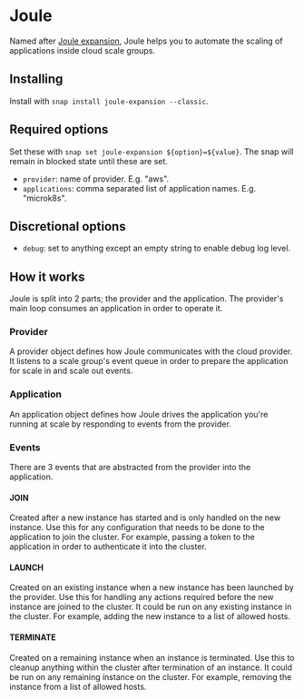 # Joule

Named after [Joule expansion](https://en.wikipedia.org/wiki/Joule_expansion),
Joule helps you to automate the scaling of applications inside cloud scale
groups.

## Installing

Install with `snap install joule-expansion --classic`.

## Required options

Set these with `snap set joule-expansion ${option}=${value}`. The snap will
remain in blocked state until these are set.

- `provider`: name of provider. E.g. "aws".
- `applications`: comma separated list of application names. E.g. "microk8s".

## Discretional options

- `debug`: set to anything except an empty string to enable debug log level.

## How it works

Joule is split into 2 parts; the provider and the application. The provider's
main loop consumes an application in order to operate it.

### Provider

A provider object defines how Joule communicates with the cloud provider. It
listens to a scale group's event queue in order to prepare the application for
scale in and scale out events.

### Application

An application object defines how Joule drives the application you're running
at scale by responding to events from the provider.

### Events

There are 3 events that are abstracted from the provider into the application.

#### JOIN

Created after a new instance has started and is only handled on the new
instance. Use this for any configuration that needs to be done to the
application to join the cluster. For example, passing a token to the
application in order to authenticate it into the
cluster.

#### LAUNCH

Created on an existing instance when a new instance has been launched by the provider. Use
this for handling any actions required before the new instance are
joined to the cluster. It could be run on any existing instance in
the cluster. For example, adding the new instance to a list of
allowed hosts.

#### TERMINATE

Created on a remaining instance when an instance is terminated. Use this to cleanup anything
within the cluster after termination of an instance. It
could be run on any remaining instance on the cluster. For example,
removing the instance from a list of allowed hosts.

